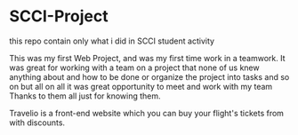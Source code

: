 # SCCI-Project
this repo contain only what i did in SCCI student activity

This was my first Web Project, and was my first time work in a teamwork. It was great for working with a team on a project that none of us knew anything about and how to be done or organize the project into tasks and so on but all on all it was great opportunity to meet and work with my team
Thanks to them all just for knowing them.

Travelio is a front-end website which you can buy your flight's tickets from with discounts.
